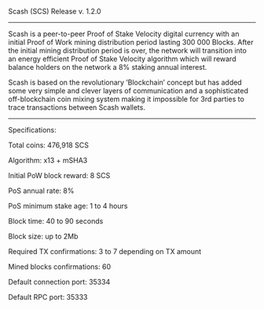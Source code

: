Scash (SCS) Release v. 1.2.0

-----------------------------
Scash is a peer-to-peer Proof of Stake Velocity digital currency with an initial Proof of Work mining
distribution period lasting 300 000 Blocks. After the initial mining distribution period is over,
the network will transition into an energy efficient Proof of Stake Velocity algorithm which will
reward balance holders on the network a 8% staking annual interest.

Scash is based on the revolutionary ’Blockchain’ concept but has added some very simple and clever layers
of communication and a sophisticated off-blockchain coin mixing system making it impossible for 3rd parties
to trace transactions between Scash wallets.

-----------------------------
Specifications:

Total coins: 476,918 SCS

Algorithm: x13 + mSHA3

Initial PoW block reward: 8 SCS

PoS annual rate: 8%

PoS minimum stake age: 1 to 4 hours

Block time: 40 to 90 seconds

Block size: up to 2Mb

Required TX confirmations: 3 to 7 depending on TX amount

Mined blocks confirmations: 60

Default connection port: 35334

Default RPC port: 35333
